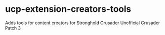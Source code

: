 # ucp-extension-creators-tools
Adds tools for content creators for Stronghold Crusader Unofficial Crusader Patch 3
